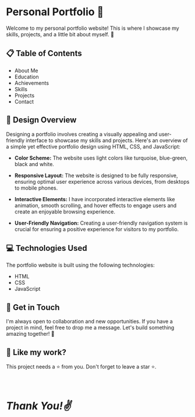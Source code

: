 # Personal Portfolio 🌟

Welcome to my personal portfolio website! This is where I showcase my skills, projects, and a little bit about myself. 🚀

## 📋 Table of Contents

- About Me
- Education
- Achievements
- Skills
- Projects
- Contact

## 🚀 Design Overview

Designing a portfolio involves creating a visually appealing and user-friendly interface to showcase my skills and projects. Here's an overview of a simple yet effective portfolio design using HTML, CSS, and JavaScript:

- **Color Scheme:** The website uses light colors like turquoise, blue-green, black and white.

- **Responsive Layout:** The website is designed to be fully responsive, ensuring optimal user experience across various devices, from desktops to mobile phones.

- **Interactive Elements:** I have incorporated interactive elements like animation, smooth scrolling, and hover effects to engage users and create an enjoyable browsing experience.

- **User-Friendly Navigation:** Creating a user-friendly navigation system is crucial for ensuring a positive experience for visitors to my portfolio.

## 💻 Technologies Used

The portfolio website is built using the following technologies:

- HTML
- CSS
- JavaScript

## 🙌 Get in Touch

I'm always open to collaboration and new opportunities. If you have a project in mind, feel free to drop me a message. Let's build something amazing together! 🌈

## 💖 Like my work?

This project needs a ⭐️ from you. Don't forget to leave a star ⭐️.

# <br><i>Thank You!✌️</i>
